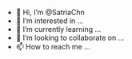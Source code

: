 - 👋 Hi, I’m @SatriaChn
- 👀 I’m interested in ...
- 🌱 I’m currently learning ...
- 💞️ I’m looking to collaborate on ...
- 📫 How to reach me ...

<!---
SatriaChn/SatriaChn is a ✨ special ✨ repository because its `README.md` (this file) appears on your GitHub profile.
You can click the Preview link to take a look at your changes.
--->
